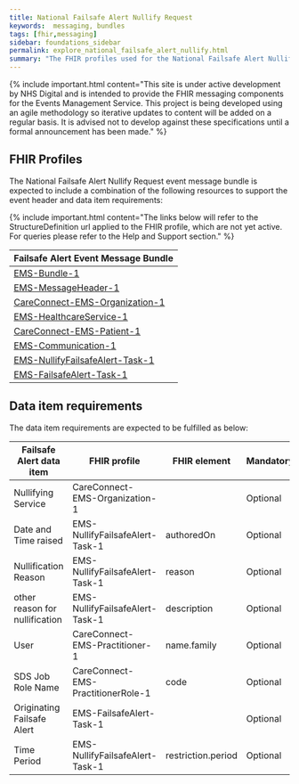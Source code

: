 ```yaml
---
title: National Failsafe Alert Nullify Request
keywords:  messaging, bundles
tags: [fhir,messaging]
sidebar: foundations_sidebar
permalink: explore_national_failsafe_alert_nullify.html
summary: "The FHIR profiles used for the National Failsafe Alert Nullify Request event message bundle"
---
```


{% include important.html content="This site is under active development by NHS Digital and is intended to provide the FHIR messaging components for the Events Management Service. This project is being developed using an agile methodology so iterative updates to content will be added on a regular basis. It is advised not to develop against these specifications until a formal announcement has been made." %}

## FHIR Profiles ##
The National Failsafe Alert Nullify Request event message bundle is expected to include a combination of the following resources to support the event header and data item requirements:

{% include important.html content="The links below will refer to the StructureDefinition url applied to the FHIR profile, which are not yet active. For queries please refer to the Help and Support section." %} 

| Failsafe Alert Event Message Bundle       |
|-------------------------------------------|
| [EMS-Bundle-1](https://fhir.nhs.uk/STU3/StructureDefinition/EMS-Bundle-1)                              |
| [EMS-MessageHeader-1](https://fhir.nhs.uk/STU3/StructureDefinition/EMS-MessageHeader-1)                       |
| [CareConnect-EMS-Organization-1](https://fhir.nhs.uk/STU3/StructureDefinition/CareConnect-EMS-Organization-1)                |
| [EMS-HealthcareService-1](https://fhir.nhs.uk/STU3/StructureDefinition/EMS-HealthcareService-1)                   |
| [CareConnect-EMS-Patient-1](https://fhir.nhs.uk/STU3/StructureDefinition/CareConnect-EMS-Patient-1)                     |
| [EMS-Communication-1](https://fhir.nhs.uk/STU3/StructureDefinition/EMS-Communication-1)                       |
| [EMS-NullifyFailsafeAlert-Task-1](https://fhir.nhs.uk/STU3/StructureDefinition/EMS-NullifyFailsafeAlert-Task-1)                      |
| [EMS-FailsafeAlert-Task-1](https://fhir.nhs.uk/STU3/StructureDefinition/EMS-FailsafeAlert-Task-1)                      |

## Data item requirements  ##

The data item requirements are expected to be fulfilled as below:

| Failsafe Alert data item | FHIR profile               | FHIR element                     | Mandatory/Required/Optional |
|--------------------------|----------------------------|----------------------------------|-----------------------------|
| Nullifying Service                  | CareConnect-EMS-Organization-1 |                                  | Optional                   |
| Date and Time raised     | EMS-NullifyFailsafeAlert-Task-1       | authoredOn                       | Optional                   |
| Nullification Reason            | EMS-NullifyFailsafeAlert-Task-1       | reason                    |        Optional            |
| other reason for nullification         | EMS-NullifyFailsafeAlert-Task-1       | description                  |     Optional               |
| User              | CareConnect-EMS-Practitioner-1      | name.family                      | Optional                   |
| SDS Job Role Name         | CareConnect-EMS-PractitionerRole-1      | code                       | Optional                   |
| Originating Failsafe Alert        | EMS-FailsafeAlert-Task-1      |                        | Optional                   |
| Time Period               | EMS-NullifyFailsafeAlert-Task-1      |restriction.period | Optional                  |











